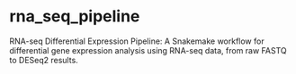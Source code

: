 # rna_seq_pipeline
RNA-seq Differential Expression Pipeline: A Snakemake workflow for differential gene expression analysis using RNA-seq data, from raw FASTQ to DESeq2 results.
